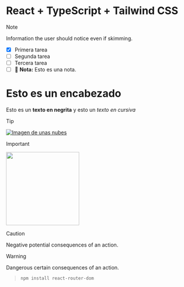 # React + TypeScript + Tailwind CSS

> [!NOTE]
> Information the user should notice even if skimming.
>
> - [x] Primera tarea
> - [ ] Segunda tarea
> - [ ] Tercera tarea
> - [ ] :memo: **Nota:** Esto es una nota.
>
> # Esto es un encabezado
>
> Esto es un **texto en negrita** y esto un _texto en cursiva_

> [!TIP]
>
> [![Imagen de unas nubes](https://tutorialmarkdown.com/img/tutorial/imagen-markdown.webp)](https://tutorialmarkdown.com/img/tutorial/imagen-markdown.webp)

> [!IMPORTANT]
>
> <img src="https://tutorialmarkdown.com/img/tutorial/imagen-markdown.webp" width="200" height="200" />

> [!CAUTION]
> Negative potential consequences of an action.

> [!WARNING]
> Dangerous certain consequences of an action.

> ```console
> npm install react-router-dom
> ```

